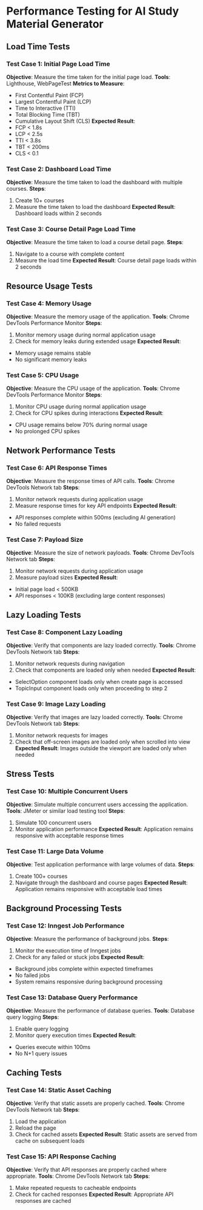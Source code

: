 # Performance Testing for AI Study Material Generator

## Load Time Tests

### Test Case 1: Initial Page Load Time
**Objective**: Measure the time taken for the initial page load.
**Tools**: Lighthouse, WebPageTest
**Metrics to Measure**:
- First Contentful Paint (FCP)
- Largest Contentful Paint (LCP)
- Time to Interactive (TTI)
- Total Blocking Time (TBT)
- Cumulative Layout Shift (CLS)
**Expected Result**: 
- FCP < 1.8s
- LCP < 2.5s
- TTI < 3.8s
- TBT < 200ms
- CLS < 0.1

### Test Case 2: Dashboard Load Time
**Objective**: Measure the time taken to load the dashboard with multiple courses.
**Steps**:
1. Create 10+ courses
2. Measure the time taken to load the dashboard
**Expected Result**: Dashboard loads within 2 seconds

### Test Case 3: Course Detail Page Load Time
**Objective**: Measure the time taken to load a course detail page.
**Steps**:
1. Navigate to a course with complete content
2. Measure the load time
**Expected Result**: Course detail page loads within 2 seconds

## Resource Usage Tests

### Test Case 4: Memory Usage
**Objective**: Measure the memory usage of the application.
**Tools**: Chrome DevTools Performance Monitor
**Steps**:
1. Monitor memory usage during normal application usage
2. Check for memory leaks during extended usage
**Expected Result**: 
- Memory usage remains stable
- No significant memory leaks

### Test Case 5: CPU Usage
**Objective**: Measure the CPU usage of the application.
**Tools**: Chrome DevTools Performance Monitor
**Steps**:
1. Monitor CPU usage during normal application usage
2. Check for CPU spikes during interactions
**Expected Result**: 
- CPU usage remains below 70% during normal usage
- No prolonged CPU spikes

## Network Performance Tests

### Test Case 6: API Response Times
**Objective**: Measure the response times of API calls.
**Tools**: Chrome DevTools Network tab
**Steps**:
1. Monitor network requests during application usage
2. Measure response times for key API endpoints
**Expected Result**: 
- API responses complete within 500ms (excluding AI generation)
- No failed requests

### Test Case 7: Payload Size
**Objective**: Measure the size of network payloads.
**Tools**: Chrome DevTools Network tab
**Steps**:
1. Monitor network requests during application usage
2. Measure payload sizes
**Expected Result**: 
- Initial page load < 500KB
- API responses < 100KB (excluding large content responses)

## Lazy Loading Tests

### Test Case 8: Component Lazy Loading
**Objective**: Verify that components are lazy loaded correctly.
**Tools**: Chrome DevTools Network tab
**Steps**:
1. Monitor network requests during navigation
2. Check that components are loaded only when needed
**Expected Result**: 
- SelectOption component loads only when create page is accessed
- TopicInput component loads only when proceeding to step 2

### Test Case 9: Image Lazy Loading
**Objective**: Verify that images are lazy loaded correctly.
**Tools**: Chrome DevTools Network tab
**Steps**:
1. Monitor network requests for images
2. Check that off-screen images are loaded only when scrolled into view
**Expected Result**: Images outside the viewport are loaded only when needed

## Stress Tests

### Test Case 10: Multiple Concurrent Users
**Objective**: Simulate multiple concurrent users accessing the application.
**Tools**: JMeter or similar load testing tool
**Steps**:
1. Simulate 100 concurrent users
2. Monitor application performance
**Expected Result**: Application remains responsive with acceptable response times

### Test Case 11: Large Data Volume
**Objective**: Test application performance with large volumes of data.
**Steps**:
1. Create 100+ courses
2. Navigate through the dashboard and course pages
**Expected Result**: Application remains responsive with acceptable load times

## Background Processing Tests

### Test Case 12: Inngest Job Performance
**Objective**: Measure the performance of background jobs.
**Steps**:
1. Monitor the execution time of Inngest jobs
2. Check for any failed or stuck jobs
**Expected Result**: 
- Background jobs complete within expected timeframes
- No failed jobs
- System remains responsive during background processing

### Test Case 13: Database Query Performance
**Objective**: Measure the performance of database queries.
**Tools**: Database query logging
**Steps**:
1. Enable query logging
2. Monitor query execution times
**Expected Result**: 
- Queries execute within 100ms
- No N+1 query issues

## Caching Tests

### Test Case 14: Static Asset Caching
**Objective**: Verify that static assets are properly cached.
**Tools**: Chrome DevTools Network tab
**Steps**:
1. Load the application
2. Reload the page
3. Check for cached assets
**Expected Result**: Static assets are served from cache on subsequent loads

### Test Case 15: API Response Caching
**Objective**: Verify that API responses are properly cached where appropriate.
**Tools**: Chrome DevTools Network tab
**Steps**:
1. Make repeated requests to cacheable endpoints
2. Check for cached responses
**Expected Result**: Appropriate API responses are cached